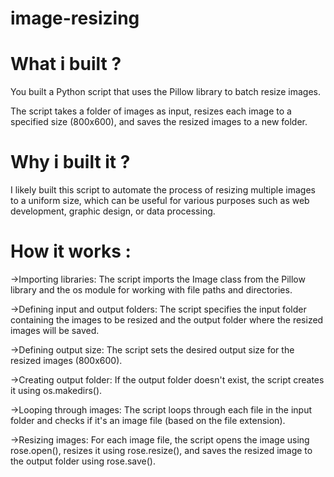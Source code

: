 # image-resizing
# What i built ?
You built a Python script that uses the Pillow library to batch resize images.

The script takes a folder of images as input, resizes each image to a specified size (800x600), and saves the resized images to a new folder.

# Why i built it ?
I likely built this script to automate the process of resizing multiple images to a uniform size, which can be useful for various purposes such as web development, graphic design, or data processing.

# How it works :
->Importing libraries: The script imports the Image class from the Pillow library and the os module for working with file paths and directories.

->Defining input and output folders: The script specifies the input folder containing the images to be resized and the output folder where the resized images will be saved.

->Defining output size: The script sets the desired output size for the resized images (800x600).

->Creating output folder: If the output folder doesn't exist, the script creates it using os.makedirs().

->Looping through images: The script loops through each file in the input folder and checks if it's an image file (based on the file extension).

->Resizing images: For each image file, the script opens the image using rose.open(), resizes it using rose.resize(), and saves the resized image to the output folder using rose.save().
